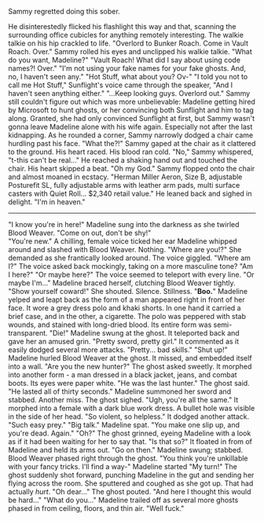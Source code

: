 Sammy regretted doing this sober.

 He disinterestedly flicked his flashlight this way and that, scanning the surrounding office cubicles for anything remotely interesting. The walkie talkie on his hip crackled to life. 
"Overlord to Bunker Roach. Come in Vault Roach. Over."
Sammy rolled his eyes and unclipped his walkie talkie.
"What do you want, Madeline?"
"Vault Roach! What did I say about using code names?! Over."
"I'm not using your fake names for your fake ghosts. And, no, I haven't seen any."
"Hot Stuff, what about you? Ov-"
"I told you not to call me Hot Stuff," Sunflight's voice came through the speaker, "And I haven't seen anything either."
"...Keep looking guys. Overlord out."
Sammy still couldn't figure out which was more unbelievable: Madeline getting hired by Microsoft to hunt ghosts, or her convincing both Sunflight and him to tag along. Granted, she had only convinced Sunflight at first, but Sammy wasn't gonna leave Madeline alone with his wife again. Especially not after the last kidnapping. 
As he rounded a corner, Sammy narrowly dodged a chair came hurdling past his face.
"What the?!" Sammy gaped at the chair as it clattered to the ground.
His heart raced.
His blood ran cold.
"No," Sammy whispered, "t-this can't be real..."
He reached a shaking hand out and touched the chair. His heart skipped a beat.
"Oh my God."
Sammy flopped onto the chair and almost moaned in ecstacy.
"Herman Miller Aeron, Size B, adjustable Posturefit SL, fully adjustable arms with leather arm pads, multi surface casters with Quiet Roll... $2,340 retail value."
He leaned back and sighed in delight.
"I'm in heaven."
***
"I know you're in here!" Madeline sung into the darkness as she twirled Blood Weaver. "Come on out, don't be shy!"  
"You're new." A chilling, female voice ticked her ear
Madeline whipped around and slashed with Blood Weaver. Nothing.
"Where are you!?" She demanded as she frantically looked around.
The voice giggled.
"Where am I?" The voice asked back mockingly, taking on a more masculine tone?
"Am I here?"
"Or maybe here?"
The voice seemed to teleport with every line. 
"Or maybe I'm..."
Madeline braced herself, clutching Blood Weaver tightly.
"Show yourself coward!" She shouted.
Silence.
Stillness.
"**Boo.**"
Madeline yelped and leapt back as the form of a man appeared right in front of her face. It wore a grey dress polo and khaki shorts. In one hand it carried a brief case, and in the other, a cigarette. The polo was peppered with stab wounds, and stained with long-dried blood.
Its entire form was semi-transparent.
"Die!" Madeline swung at the ghost. It teleported back and gave her an amused grin.
"Pretty sword, pretty girl." It commented as it easily dodged several more attacks. "Pretty... bad skills."
"Shut up!" Madeline hurled Blood Weaver at the ghost. It missed, and embedded itself into a wall.
"Are you the new hunter?" The ghost asked sweetly. It morphed into another form - a man dressed in a black jacket, jeans, and combat boots. Its eyes were paper white. "He was the last hunter." The ghost said. "He lasted all of thirty seconds."
Madeline summoned her sword and stabbed. Another miss.
The ghost sighed. "Ugh, you're all the same." It morphed into a female with a dark blue work dress. A bullet hole was visible in the side of her head. "So violent, so helpless." It dodged another attack. "Such easy prey."
"Big talk." Madeline spat. "You make one slip up, and you're dead. Again."
"Oh?" The ghost grinned, eyeing Madeline with a look as if it had been waiting for her to say that. "Is that so?" It floated in from of Madeline and held its arms out. "Go on then."
Madeline swung; stabbed. Blood Weaver phased right through the ghost.
"You think you're unkillable with your fancy tricks. I'll find a way-" Madeline started
"My turn!" The ghost suddenly shot forward, punching Madeline in the gut and sending her flying across the room. She sputtered and coughed as she got up. That had actually *hurt*.
"Oh dear..." The ghost pouted. "And here I thought this would be hard..."
"What do you..."
Madeline trailed off as several more ghosts phased in from ceiling, floors, and thin air.
"Well fuck."




